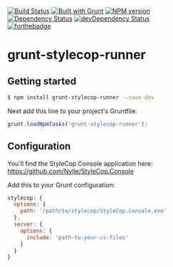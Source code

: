 [![Build Status](https://api.travis-ci.org/Nylle/grunt-stylecop-runner.png)](https://travis-ci.org/Nylle/grunt-stylecop-runner)
[![Built with Grunt](https://cdn.gruntjs.com/builtwith.png)](http://gruntjs.com/)
[![NPM version](https://badge.fury.io/js/grunt-stylecop-runner.svg)](http://badge.fury.io/js/grunt-stylecop-runner)  
[![Dependency Status](https://david-dm.org/Nylle/grunt-stylecop-runner.svg)](https://david-dm.org/Nylle/grunt-stylecop-runner)
[![devDependency Status](https://david-dm.org/Nylle/grunt-stylecop-runner/dev-status.svg)](https://david-dm.org/Nylle/grunt-stylecop-runner#info=devDependencies)  
[![forthebadge](http://forthebadge.com/images/badges/uses-badges.svg)](http://forthebadge.com)

# grunt-stylecop-runner

## Getting started

```bash
$ npm install grunt-stylecop-runner --save-dev
```

Next add this line to your project's Gruntfile:

```js
grunt.loadNpmTasks('grunt-stylecop-runner');
```

## Configuration

You'll find the StyleCop.Console application here: https://github.com/Nylle/StyleCop.Console

Add this to your Grunt configuration:

```js
stylecop: {
  options: {
    path: '/path/to/stylecop/StyleCop.Console.exe'
  },
  server: {
    options: {
      include: 'path-to-your-cs-files'
    }
  }
}
```
